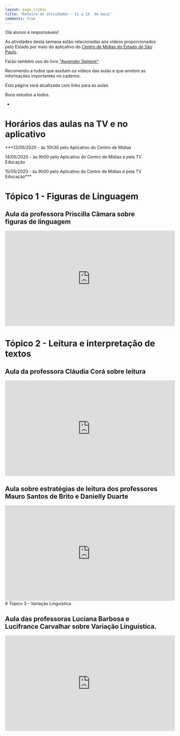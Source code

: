 ```yaml
---
layout: page_clybas
title: "Roteiro de atividades - 11 a 15  de maio"
comments: true
---
```


Olá alunos e responsáveis!

As atividades desta semana estão relacionadas aos vídeos proporcionados pelo Estado por maio do aplicativo do [Centro de Mídias do Estado de São Paulo](https://centrodemidiasp.educacao.sp.gov.br/).

Farão também uso do livro ["Aprender Sempre"](https://drive.google.com/file/d/1fET3sMvjy2LBntdGs5YoxWbgmUYlJZUU/view).

Recomendo a todos que assitam os vídeos das aulas e que anotem as informações importantes no caderno.

Esta página será atualizada com links para as aulas.

Bons estudos a todos.

-

# Horários das aulas na TV e no aplicativo

***13/05/2020 - às 10h30 pelo Aplicativo do Centro de Mídias

14/05/2020 - às 9h00 pelo Aplicativo do Centro de Mídias e pela TV Educação

15/05/2020 - às 9h00 pelo Aplicativo do Centro de Mídias e pela TV Educação***

# Tópico 1 - Figuras de Linguagem

## Aula da professora Priscilla Câmara sobre figuras de linguagem

<iframe width="560" height="315" src="https://www.youtube.com/embed/llyDvuEAK90?start=330" frameborder="0" allow="accelerometer; autoplay; encrypted-media; gyroscope; picture-in-picture" allowfullscreen></iframe>


# Tópico 2 - Leitura e interpretação de textos

## Aula da professora Cláudia Corá sobre leitura

<iframe width="560" height="315" src="https://www.youtube.com/embed/eE_TqLx4Lx0?start=303" frameborder="0" allow="accelerometer; autoplay; encrypted-media; gyroscope; picture-in-picture" allowfullscreen></iframe>

## Aula sobre estratégias de leitura dos professores Mauro Santos de Brito e Danielly Duarte

<iframe width="560" height="315" src="https://www.youtube.com/embed/AzK3-yLaCjM?start=172" frameborder="0" allow="accelerometer; autoplay; encrypted-media; gyroscope; picture-in-picture" allowfullscreen></iframe>
# Tópico 3 - Variação Linguística

## Aula das professoras Luciana Barbosa e Lucifrance Carvalhar sobre Variação Linguística.

<iframe width="560" height="315" src="https://www.youtube.com/embed/JRJFIP9QhsU?start=186" frameborder="0" allow="accelerometer; autoplay; encrypted-media; gyroscope; picture-in-picture" allowfullscreen></iframe>
